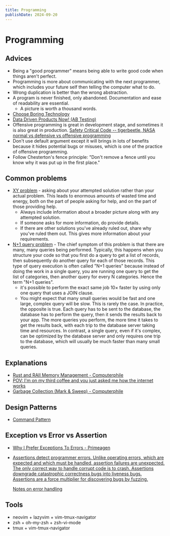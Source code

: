 ```yaml
---
title: Programming
publishDate: 2024-09-20
---
```


# Programming

## Advices

- Being a "good programmer" means being able to write good code when things aren't perfect.
- Programming is more about communicating with the next programmer, which includes your future self then telling the computer what to do.
- Wrong duplication is better than the wrong abstraction.
- A program is never finished, only abandoned. Documentation and ease of readability are essential.
  - A picture is worth a thousand words.
- [Choose Boring Technology](https://boringtechnology.club/)
- [Data Driven Products Now! (AB Testing)](https://datadriven.club/)
- Offensive programming is great in development stage, and sometimes it is also great in production. [Safety Critical Code -- tigerbeetle, NASA](https://github.com/tigerbeetle/tigerbeetle/blob/main/docs/TIGER-STYLE.md) [normal vs defensive vs offensive programming](https://programmingduck.com/articles/defensive-programming)
- Don't use default argument except it will brings in lots of benefits because it hides potential bugs or misuses, which is one of the practice of offensive programming.
- Follow Chesterton's fence principle: "Don't remove a fence until you know why it was put up in the first place."

## Common problems

- [XY problem](https://xyproblem.info/) - asking about your attempted solution rather than your actual problem. This leads to enormous amounts of wasted time and energy, both on the part of people asking for help, and on the part of those providing help.
  - Always include information about a broader picture along with any attempted solution.
  - If someone asks for more information, do provide details.
  - If there are other solutions you've already ruled out, share why you've ruled them out. This gives more information about your requirements.
- [N+1 query problem](https://planetscale.com/blog/what-is-n-1-query-problem-and-how-to-solve-it) - The chief symptom of this problem is that there are many, many queries being performed. Typically, this happens when you structure your code so that you first do a query to get a list of records, then subsequently do another query for each of those records. This type of query execution is often called "N+1 queries" because instead of doing the work in a single query, you are running one query to get the list of categories, then another query for every N categories. Hence the term "N+1 queries".
  - it's possible to perform the exact same job 10× faster by using only one query that uses a JOIN clause.
  - You might expect that many small queries would be fast and one large, complex query will be slow. This is rarely the case. In practice, the opposite is true. Each query has to be sent to the database, the database has to perform the query, then it sends the results back to your app. The more queries you perform, the more time it takes to get the results back, with each trip to the database server taking time and resources. In contrast, a single query, even if it's complex, can be optimized by the database server and only requires one trip to the database, which will usually be much faster than many small queries.

## Explanations

- [Rust and RAII Memory Management - Computerphile](https://www.youtube.com/watch?v=pTMvh6VzDls)
- [POV: I'm on my third coffee and you just asked me how the internet works](https://www.youtube.com/watch?v=jjKFXlFNR4E)
- [Garbage Collection (Mark & Sweep) - Computerphile](https://www.youtube.com/watch?v=c32zXYAK7CI)

## Design Patterns

- [Command Pattern](https://refactoring.guru/design-patterns/command)

## Exception vs Error vs Assertion

- [Why I Prefer Exceptions To Errors - Primeagen](https://www.youtube.com/watch?v=sS6u5UU3t3c)
- [Assertions detect programmer errors. Unlike operating errors, which are expected and which must be handled, assertion failures are unexpected. The only correct way to handle corrupt code is to crash. Assertions downgrade catastrophic correctness bugs into liveness bugs. Assertions are a force multiplier for discovering bugs by fuzzing.](https://github.com/tigerbeetle/tigerbeetle/blob/main/docs/TIGER-STYLE.md#safety)

  [Notes on error handling](error-handling.md)

## Tools

- neovim + lazyvim + vim-tmux-navigator
- zsh + oh-my-zsh + zsh-vi-mode
- tmux + vim-tmux-navigator
